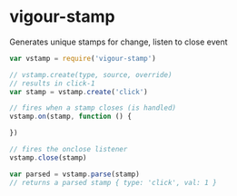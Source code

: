 # vigour-stamp
Generates unique stamps for change, listen to close event

```javascript
var vstamp = require('vigour-stamp')

// vstamp.create(type, source, override)
// results in click-1
var stamp = vstamp.create('click')

// fires when a stamp closes (is handled)
vstamp.on(stamp, function () {

})

// fires the onclose listener
vstamp.close(stamp)

var parsed = vstamp.parse(stamp)
// returns a parsed stamp { type: 'click', val: 1 }

```
